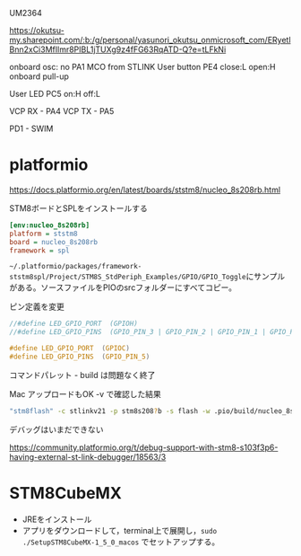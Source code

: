 UM2364

https://okutsu-my.sharepoint.com/:b:/g/personal/yasunori_okutsu_onmicrosoft_com/ERyetlBnn2xCi3MfIlmr8PIBL1jTUXg9z4fFG63RqATD-Q?e=tLFkNi

onboard osc: no
PA1 MCO from STLINK
User button PE4 close:L open:H onboard pull-up

User LED PC5 on:H off:L

VCP RX - PA4
VCP TX - PA5

PD1 - SWIM

# platformio

https://docs.platformio.org/en/latest/boards/ststm8/nucleo_8s208rb.html

STM8ボードとSPLをインストールする

```platformio.ini
[env:nucleo_8s208rb]
platform = ststm8
board = nucleo_8s208rb
framework = spl
```

`~/.platformio/packages/framework-ststm8spl/Project/STM8S_StdPeriph_Examples/GPIO/GPIO_Toggle`にサンプルがある。ソースファイルをPIOのsrcフォルダーにすべてコピー。

ピン定義を変更

```main.c
//#define LED_GPIO_PORT  (GPIOH)
//#define LED_GPIO_PINS  (GPIO_PIN_3 | GPIO_PIN_2 | GPIO_PIN_1 | GPIO_PIN_0)

#define LED_GPIO_PORT  (GPIOC)
#define LED_GPIO_PINS  (GPIO_PIN_5)
```

コマンドパレット - build は問題なく終了

Mac アップロードもOK -v で確認した結果

```bash
"stm8flash" -c stlinkv21 -p stm8s208?b -s flash -w .pio/build/nucleo_8s208rb/firmware.hex
```

デバッグはいまだできない

https://community.platformio.org/t/debug-support-with-stm8-s103f3p6-having-external-st-link-debugger/18563/3

# STM8CubeMX

- JREをインストール
- アプリをダウンロードして，terminal上で展開し，`sudo ./SetupSTM8CubeMX-1_5_0_macos` でセットアップする。
